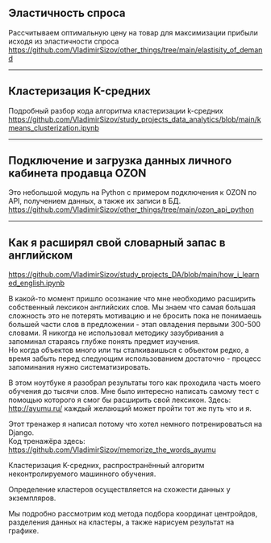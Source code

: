 ## Эластичность спроса
Рассчитываем оптимальную цену на товар для максимизации прибыли исходя из эластичности спроса
https://github.com/VladimirSizov/other_things/tree/main/elastisity_of_demand

<hr>

## Кластеризация K-средних
Подробный разбор кода алгоритма кластеризации k-средних
https://github.com/VladimirSizov/study_projects_data_analytics/blob/main/kmeans_clusterization.ipynb

<hr>

## Подключение и загрузка данных личного кабинета продавца OZON
Это небольшой модуль на Python с примером подключения к OZON по API, получением данных, а также их записи в БД.  
https://github.com/VladimirSizov/other_things/tree/main/ozon_api_python
<hr>

## Как я расширял свой словарный запас в английском 
https://github.com/VladimirSizov/study_projects_DA/blob/main/how_i_learned_english.ipynb

В какой-то момент пришло осознание что мне необходимо расширить собственный лексикон английских слов.
Мы знаем что самая большая сложность это не потерять мотивацию и не бросить пока не понимаешь большей части слов в предложении - этап овладения первыми 300-500 словами.
Я никогда не использовал методику зазубривания а запоминал стараясь глубже понять предмет изучения.  
Но когда объектов много или ты сталкиваишься с объектом редко, а время забыть перед следующим использованием достаточно - процесс запоминания нужно систематизировать.

В этом ноутбуке я разобрал результаты того как проходила часть моего обучения до тысячи слов.
Мне было интересно написать самому тест с помощью которого я смог бы расширить свой лексикон.
Здесь: http://ayumu.ru/  каждый желающий может пройти тот же путь что и я.

Этот тренажер я написал потому что хотел немного потренироваться на Django.  
Код тренажёра здесь: https://github.com/VladimirSizov/memorize_the_words_ayumu



Кластеризация K-средних, распространённый алгоритм неконтролируемого машинного обучения.

Определение кластеров осуществляется на схожести данных у экземпляров.

Мы подробно рассмотрим код метода подбора координат центройдов, разделения данных на кластеры, а также нарисуем результат на графике.
